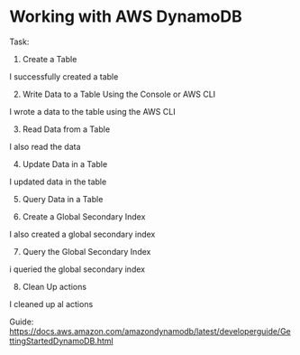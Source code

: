# Working with AWS DynamoDB

Task:
1. Create a Table

I successfully created a table

2. Write Data to a Table Using the Console or AWS CLI

I wrote a data to the table using the AWS CLI

3. Read Data from a Table

I also read the data

4. Update Data in a Table

I updated data in the table 

5. Query Data in a Table

7. Create a Global Secondary Index

I also created a global secondary index

7. Query the Global Secondary Index

i queried the global secondary index

8. Clean Up actions

I cleaned up al actions 


Guide:
https://docs.aws.amazon.com/amazondynamodb/latest/developerguide/GettingStartedDynamoDB.html

